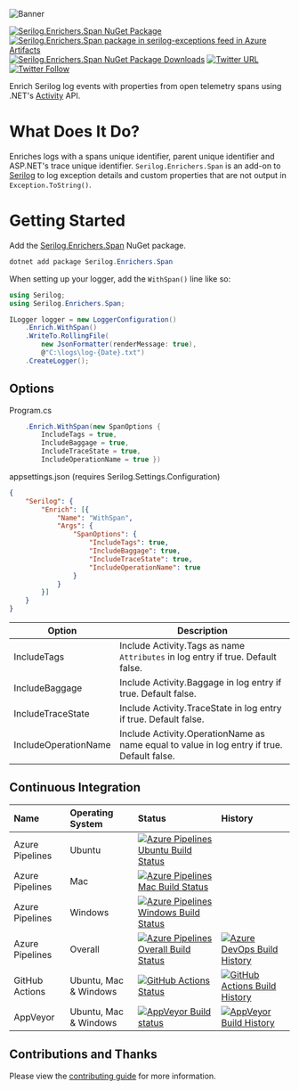 ![Banner](https://github.com/RehanSaeed/Serilog.Enrichers.Span/blob/main/Images/Banner.png)

[![Serilog.Enrichers.Span NuGet Package](https://img.shields.io/nuget/v/Serilog.Enrichers.Span.svg)](https://www.nuget.org/packages/Serilog.Enrichers.Span/) [![Serilog.Enrichers.Span package in serilog-exceptions feed in Azure Artifacts](https://feeds.dev.azure.com/serilog-exceptions/_apis/public/Packaging/Feeds/8479813c-da6b-4677-b40d-78df8725dc9c/Packages/3f8a2a7e-8124-4987-9c44-916dba83b9d6/Badge)](https://dev.azure.com/serilog-exceptions/Serilog.Enrichers.Span/_packaging?_a=package&feed=8479813c-da6b-4677-b40d-78df8725dc9c&package=3f8a2a7e-8124-4987-9c44-916dba83b9d6&preferRelease=true) [![Serilog.Enrichers.Span NuGet Package Downloads](https://img.shields.io/nuget/dt/Serilog.Enrichers.Span)](https://www.nuget.org/packages/Serilog.Enrichers.Span) [![Twitter URL](https://img.shields.io/twitter/url/http/shields.io.svg?style=social)](https://twitter.com/RehanSaeedUK) [![Twitter Follow](https://img.shields.io/twitter/follow/rehansaeeduk.svg?style=social&label=Follow)](https://twitter.com/RehanSaeedUK)

Enrich Serilog log events with properties from open telemetry spans using .NET's [Activity](https://docs.microsoft.com/dotnet/api/system.diagnostics.activity) API.

# What Does It Do?

Enriches logs with a spans unique identifier, parent unique identifier and ASP.NET's trace unique identifier. `Serilog.Enrichers.Span` is an add-on to [Serilog](https://serilog.net) to log exception details and custom properties that are not output in `Exception.ToString()`.

# Getting Started

Add the [Serilog.Enrichers.Span](https://www.nuget.org/packages/Serilog.Enrichers.Span/) NuGet package.

```powershell
dotnet add package Serilog.Enrichers.Span
```

When setting up your logger, add the `WithSpan()` line like so:

```cs
using Serilog;
using Serilog.Enrichers.Span;

ILogger logger = new LoggerConfiguration()
    .Enrich.WithSpan()
    .WriteTo.RollingFile(
        new JsonFormatter(renderMessage: true), 
        @"C:\logs\log-{Date}.txt")    
    .CreateLogger();
```

## Options

Program.cs

```cs
    .Enrich.WithSpan(new SpanOptions {
        IncludeTags = true,
        IncludeBaggage = true,
        IncludeTraceState = true,
        IncludeOperationName = true })
```

appsettings.json (requires Serilog.Settings.Configuration)

```json
{
    "Serilog": {
        "Enrich": [{
            "Name": "WithSpan",
            "Args": {
                "SpanOptions": {
                    "IncludeTags": true,
                    "IncludeBaggage": true,
                    "IncludeTraceState": true,
                    "IncludeOperationName": true
                }
            }
        }]
    }
}
```

| Option | Description |
| --- | --- |
| IncludeTags | Include Activity.Tags as name `Attributes` in log entry if true. Default false. |
| IncludeBaggage | Include Activity.Baggage in log entry if true. Default false. |
| IncludeTraceState | Include Activity.TraceState in log entry if true. Default false. |
| IncludeOperationName | Include Activity.OperationName as name equal to value in log entry if true. Default false.  |

## Continuous Integration

| Name            | Operating System      | Status | History |
| :---            | :---                  | :---   | :---    |
| Azure Pipelines | Ubuntu                | [![Azure Pipelines Ubuntu Build Status](https://dev.azure.com/serilog-exceptions/Serilog.Enrichers.Span/_apis/build/status/RehanSaeed.Serilog.Enrichers.Span?branchName=main&stageName=Build&jobName=Build&configuration=Build%20Linux)](https://dev.azure.com/serilog-exceptions/Serilog.Enrichers.Span/_build/latest?definitionId=2&branchName=main) |
| Azure Pipelines | Mac                   | [![Azure Pipelines Mac Build Status](https://dev.azure.com/serilog-exceptions/Serilog.Enrichers.Span/_apis/build/status/RehanSaeed.Serilog.Enrichers.Span?branchName=main&stageName=Build&jobName=Build&configuration=Build%20Mac)](https://dev.azure.com/serilog-exceptions/Serilog.Enrichers.Span/_build/latest?definitionId=2&branchName=main) |
| Azure Pipelines | Windows               | [![Azure Pipelines Windows Build Status](https://dev.azure.com/serilog-exceptions/Serilog.Enrichers.Span/_apis/build/status/RehanSaeed.Serilog.Enrichers.Span?branchName=main&stageName=Build&jobName=Build&configuration=Build%20Windows)](https://dev.azure.com/serilog-exceptions/Serilog.Enrichers.Span/_build/latest?definitionId=2&branchName=main) |
| Azure Pipelines | Overall               | [![Azure Pipelines Overall Build Status](https://dev.azure.com/serilog-exceptions/Serilog.Enrichers.Span/_apis/build/status/RehanSaeed.Serilog.Enrichers.Span?branchName=main)](https://dev.azure.com/serilog-exceptions/Serilog.Enrichers.Span/_build/latest?definitionId=2&branchName=main) | [![Azure DevOps Build History](https://buildstats.info/azurepipelines/chart/serilog-exceptions/Serilog.Enrichers.Span/2?branch=main&includeBuildsFromPullRequest=false)](https://dev.azure.com/serilog-exceptions/Serilog.Enrichers.Span/_build/latest?definitionId=2&branchName=main) |
| GitHub Actions  | Ubuntu, Mac & Windows | [![GitHub Actions Status](https://github.com/RehanSaeed/Serilog.Enrichers.Span/workflows/Build/badge.svg?branch=main)](https://github.com/RehanSaeed/Serilog.Enrichers.Span/actions) | [![GitHub Actions Build History](https://buildstats.info/github/chart/RehanSaeed/Serilog.Enrichers.Span?branch=main&includeBuildsFromPullRequest=false)](https://github.com/RehanSaeed/Serilog.Enrichers.Span/actions) |
| AppVeyor        | Ubuntu, Mac & Windows | [![AppVeyor Build status](https://ci.appveyor.com/api/projects/status/gd9pt19ekymmr79g?svg=true)](https://ci.appveyor.com/project/RehanSaeed/serilog-enrichers-span) | [![AppVeyor Build History](https://buildstats.info/appveyor/chart/RehanSaeed/serilog-enrichers-span?branch=main&includeBuildsFromPullRequest=false)](https://ci.appveyor.com/project/RehanSaeed/serilog-enrichers-span) |

## Contributions and Thanks

Please view the [contributing guide](https://github.com/RehanSaeed/Serilog.Enrichers.Span/blob/main/.github/CONTRIBUTING.md) for more information.
